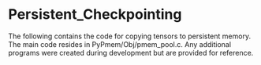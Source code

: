 # Persistent_Checkpointing
The following contains the code for copying tensors to persistent memory. The main code resides in PyPmem/Obj/pmem_pool.c. 
Any additional programs were created during development but are provided for reference.

